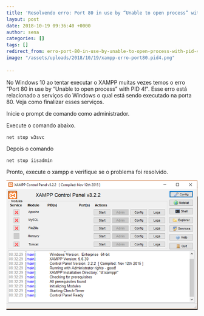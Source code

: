 ```yaml
---
title: 'Resolvendo erro: Port 80 in use by “Unable to open process” with PID 4!'
layout: post
date: 2018-10-19 09:36:40 +0000
author: sena
categories: []
tags: []
redirect_from: erro-port-80-in-use-by-unable-to-open-process-with-pid-4-md
image: "/assets/uploads/2018/10/19/xampp-erro-port80.pid4.png"

---
```

No Windows 10 ao tentar executar o XAMPP muitas vezes temos o erro "Port 80 in use by “Unable to open process” with PID 4!". Esse erro está relacionado a serviços do Windows o qual está sendo executado na porta 80. Veja como finalizar esses serviços.<!--more-->

Inicie o prompt de comando como administrador.

Execute o comando abaixo.

    net stop w3svc

Depois o comando

    net stop iisadmin

Pronto, execute o xampp e verifique se o problema foi resolvido.

![](/assets/uploads/2018/10/19/xampp-normal.png)